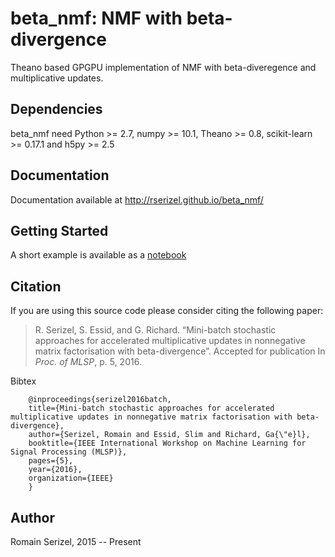 # beta_nmf: NMF with beta-divergence

Theano based GPGPU implementation of NMF with beta-diveregence and multiplicative updates.


## Dependencies

beta_nmf need Python >= 2.7, numpy >= 10.1, Theano >= 0.8, scikit-learn >= 0.17.1 and h5py >= 2.5

## Documentation

Documentation available at http://rserizel.github.io/beta_nmf/

## Getting Started

A short example is available as a [notebook]

[notebook]: https://github.com/rserizel/beta_nmf/BetaNMF_howto.ipynb

## Citation

If you are using this source code please consider citing the following paper: 

> R. Serizel, S. Essid, and G. Richard. “Mini-batch stochastic approaches for accelerated multiplicative updates in nonnegative matrix factorisation with beta-divergence”. Accepted for publication In *Proc. of MLSP*, p. 5, 2016.

Bibtex
```
	@inproceedings{serizel2016batch,
  	title={Mini-batch stochastic approaches for accelerated multiplicative updates in nonnegative matrix factorisation with beta-divergence},
  	author={Serizel, Romain and Essid, Slim and Richard, Ga{\"e}l},
  	booktitle={IEEE International Workshop on Machine Learning for Signal Processing (MLSP)},
  	pages={5},
  	year={2016},
  	organization={IEEE}
	}
```

## Author

Romain Serizel, 2015 -- Present

